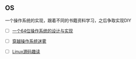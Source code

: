 OS
---

一个操作系统的实现，跟着不同的书籍资料学习，之后争取实现DIY

- [ ] [一个64位操作系统的设计与实现](./64bit_os/README.md)

- [ ] [穿越操作系统迷雾](./learn_os/README.md)

- [ ] [Linux源码趣读](./linux_study/README.md)